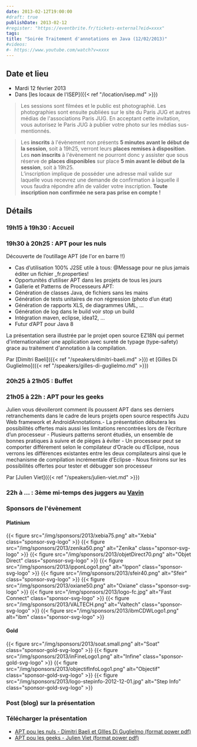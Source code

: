 ```yaml
---
date: 2013-02-12T19:00:00
#draft: true
publishDate: 2013-02-12
#register: "https://eventbrite.fr/tickets-external?eid=xxxx"
tags:
title: "Soirée Traitement d'annotations en Java (12/02/2013)"
#videos: 
#- https://www.youtube.com/watch?v=xxxx
---
```


## Date et lieu

* Mardi 12 février 2013
* Dans [les locaux de l'ISEP]({{< ref "/location/isep.md" >}})

> Les sessions sont filmées et le public est photographié. Les photographies sont ensuite publiées sur le site du Paris JUG et autres médias de l'associations Paris JUG. En acceptant cette invitation, vous autorisez le Paris JUG à publier votre photo sur les médias sus-mentionnés.

> Les **inscrits** à l'évènement non présents **5 minutes avant le début de la session**, soit à 19h25, verront leurs **places remises à disposition**.  
Les **non inscrits** à l'évènement ne pourront donc y assister que sous réserve de **places disponibles** sur place **5 min avant le début de la session**, soit à 19h25.  
L’inscription implique de posséder une adresse mail valide sur laquelle vous recevrez une demande de confirmation à laquelle il vous faudra répondre afin de valider votre inscription.
**Toute inscription non confirmée ne sera pas prise en compte !**

## Détails

### 19h15 à 19h30 : Accueil

### 19h30 à 20h25 : APT pour les nuls

Découverte de l’outillage APT (de l'or en barre !!)
- Cas d’utilisation 100% J2SE utile à tous: @Message pour ne plus jamais éditer un fichier _fr.properties!
- Opportunités d’utiliser APT dans les projets de tous les jours
- Gallerie et Patterns de Processeurs APT:
- Génération de classes Java, de fichiers sans les mains
- Génération de tests unitaires de non régression (photo d’un état)
- Génération de rapports XLS, de diagrammes UML, ...
- Génération de log dans le build voir stop un build
- Intégration maven, eclipse, idea12, ...
- Futur d’APT pour Java 8

La présentation sera illustrée par le projet open source EZ18N qui permet d'internationaliser une application avec sureté de typage (type-safety) grace au traitement d'annotation à la compilation.

Par [Dimitri Baeli]({{< ref "/speakers/dimitri-baeli.md" >}}) et [Gilles Di Guglielmo]({{< ref "/speakers/gilles-di-guglielmo.md" >}})

### 20h25 à 21h05 : Buffet

### 21h05 à 22h : APT pour les geeks

Julien vous dévoileront comment ils poussent APT dans ses derniers retranchements dans le cadre de leurs projets open source respectifs Juzu Web framework et AndroidAnnotations.- La présentation débutera les possibilités offertes mais aussi les limitations rencontrées lors de l’écriture d’un processeur - Plusieurs patterns seront étudiés, un ensemble de bonnes pratiques à suivre et de pièges à éviter - Un processeur peut se comporter différement selon le compilateur d’Oracle ou d’Eclipse, nous verrons les différences existantes entre les deux compilateurs ainsi que le mechanisme de compilation incrémentale d’Eclipse - Nous finirons sur les possibilités offertes pour tester et débugger son processeur

Par [Julien Viet]({{< ref "/speakers/julien-viet.md" >}})

### 22h à ... : 3ème mi-temps des juggers au [Vavin](https://maps.google.fr/maps/place?hl=fr&sourceid=navclient-ff&rlz=1B3GGGL_frFR294FR295&um=1&ie=UTF-8&q=restaurant+le+vavin+paris&fb=1&gl=fr&hq=restaurant+le+vavin&hnear=paris&cid=16763854041267710574)

### Sponsors de l'évènement

#### Platinium
{{< figure src="/img/sponsors/2013/xebia75.png" alt="Xebia" class="sponsor-svg-logo" >}}
{{< figure src="/img/sponsors/2013/zenika50.png" alt="Zenika" class="sponsor-svg-logo" >}}
{{< figure src="/img/sponsors/2013/objetDirect70.png" alt="Objet Direct" class="sponsor-svg-logo" >}}
{{< figure src="/img/sponsors/2013/ipponLogo1.png" alt="Ippon" class="sponsor-svg-logo" >}}
{{< figure src="/img/sponsors/2013/sfeir40.png" alt="Sfeir" class="sponsor-svg-logo" >}}
{{< figure src="/img/sponsors/2013/oxiane50.png" alt="Oxiane" class="sponsor-svg-logo" >}}
{{< figure src="/img/sponsors/2013/logo-fc.jpg" alt="Fast Connect" class="sponsor-svg-logo" >}}
{{< figure src="/img/sponsors/2013/VALTECH.png" alt="Valtech" class="sponsor-svg-logo" >}}
{{< figure src="/img/sponsors/2013/ibmCDWLogo1.png" alt="ibm" class="sponsor-svg-logo" >}}

#### Gold
{{< figure src="/img/sponsors/2013/soat.small.png" alt="Soat" class="sponsor-gold-svg-logo" >}}
{{< figure src="/img/sponsors/2013/inFineLogo1.png" alt="Infine" class="sponsor-gold-svg-logo" >}}
{{< figure src="/img/sponsors/2013/objectifInfoLogo1.png" alt="Objectif" class="sponsor-gold-svg-logo" >}}
{{< figure src="/img/sponsors/2013/logo-stepinfo-2012-12-01.jpg" alt="Step Info" class="sponsor-gold-svg-logo" >}}

### Post (blog) sur la présentation

### Télécharger la présentation

- [APT pou les nuls - Dimitri Baeli et GIlles Di Guglielmo (format power pdf)](/resources/2013/presentationDimitriBaeliGillesDiGuglielmo.pdf)
- [APT pou les geeks - Julien Viet (format power pdf)](/resources/2013/presentationJulienViet.pdf)

